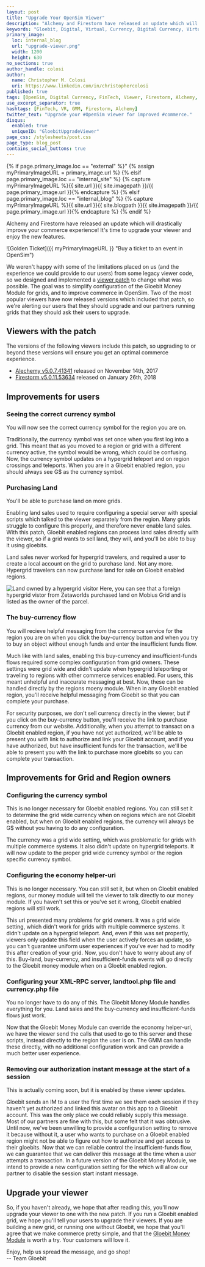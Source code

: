 ```yaml
---
layout: post
title: "Upgrade Your OpenSim Viewer"
description: "Alchemy and Firestorm have released an update which will drastically improve your commerce experience."
keywords: "Gloebit, Digital, Virtual, Currency, Digital Currency, Virtual Currency, FinTech, OpenSim, OpenSimulator, update, upgrade, viewer, Firestorm, Alchemy, Patch, Land Sales, Buy Currency, Insufficient Funds Flow, Economy Helper-URI, Gloebit Configuration, Viewer Patch."
primary_image:
  loc: internal_blog
  url: "upgrade-viewer.png"
  width: 1200
  height: 630
no_sections: true
author_handle: colosi
author:
  name: Christopher M. Colosi
  uri: https://www.linkedin.com/in/christophercolosi
published: true
tags: [OpenSim, Digital Currency, FinTech, Viewer, Firestorm, Alchemy, Patch]
use_excerpt_separator: true
hashtags: [FinTech, VR, GMM, Firestorm, Alchemy]
twitter_text: "Upgrade your #OpenSim viewer for improved #commerce."
disqus:
  enabled: true
  uniqueID: "GloebitUpgradeViewer"
page_css: /stylesheets/post.css
page_type: blog_post
contains_social_buttons: true
---
```

{% if page.primary_image.loc == "external" %}"
  {% assign myPrimaryImageURL = primary_image.url %}
{% elsif page.primary_image.loc == "internal_site" %}
  {% capture myPrimaryImageURL %}{{ site.url }}{{ site.imagepath }}/{{ page.primary_image.url }}{% endcapture %}
{% elsif page.primary_image.loc == "internal_blog" %}
  {% capture myPrimaryImageURL %}{{ site.url }}{{ site.blogpath }}{{ site.imagepath }}/{{ page.primary_image.url }}{% endcapture %}
{% endif %}

Alchemy and Firestorm have released an update which will drastically improve your commerce experience!  It's time to upgrade your viewer and enjoy the new features.

![Golden Ticket]({{ myPrimaryImageURL }} "Buy a ticket to an event in OpenSim")

<!--end_excerpt-->

We weren't happy with some of the limitations placed on us (and the experience we could provide to our users) from some legacy viewer code, so we designed and implemented a [viewer patch](https://medium.com/@colosi/multi-currency-support-coming-to-opensim-viewers-cd20e75f7990) to change what was possible.  The goal was to simplify configuration of the Gloebit Money Module for grids, and to improve commerce in OpenSim.  Two of the most popular viewers have now released versions which included that patch, so we're alerting our users that they should upgrade and our partners running grids that they should ask their users to upgrade.

## Viewers with the patch ##

The versions of the following viewers include this patch, so upgrading to or beyond these versions will ensure you get an optimal commerce experience.
- [Alechemy v5.0.7.41341](https://alchemyviewer.org/alchemy-release-50741341.html) released on November 14th, 2017
- [Firestorm v5.0.11.53634](http://www.firestormviewer.org/firestorm-update-5-0-11-53634/) released on January 26th, 2018

## Improvements for users ##

### Seeing the correct currency symbol ###

You will now see the correct currency symbol for the region you are on.

Traditionally, the currency symbol was set once when you first log into a grid.  This meant that as you moved to a region or grid with a different currency active, the symbol would be wrong, which could be confusing.  Now, the currency symbol updates on a hypergrid teleport and on region crossings and teleports.  When you are in a Gloebit enabled region, you should always see G$ as the currency symbol.

### Purchasing Land ###

You'll be able to purchase land on more grids.

Enabling land sales used to require configuring a special server with special scripts which talked to the viewer separately from the region.  Many grids struggle to configure this properly, and therefore never enable land sales.  With this patch, Gloebit enabled regions can process land sales directly with the viewer, so if a grid wants to sell land, they will, and you'll be able to buy it using gloebits.

Land sales never worked for hypergrid travelers, and required a user to create a local account on the grid to purchase land.  Not any more.  Hypergrid travelers can now purchase land for sale on Gloebit enabled regions.

![Land owned by a hypergrid visitor]({{site.blogpath}}{{site.imagepath}}/hg-traveler-owned-land.png "A hypergrid visitor from Zetaworlds purchased land on Mobius Grid")
Here, you can see that a foreign hypergrid vistor from Zetaworlds purchased land on Mobius Grid and is listed as the owner of the parcel.

### The buy-currency flow ###

You will recieve helpful messaging from the commerce service for the region you are on when you click the buy-currency button and when you try to buy an object without enough funds and enter the insufficient funds flow.

Much like with land sales, enabling this buy-currency and insufficient-funds flows required some complex configuration from grid owners.  These settings were grid wide and didn't update when hypergrid teleporting or traveling to regions with other commerce services enabled.  For users, this meant unhelpful and inaccurate messaging at best.  Now, these can be handled directly by the regions moeny module.  When in any Gloebit enabled region, you'll receive helpful messaging from Gloebit so that you can complete your purchase.

For security purposes, we don't sell currency directly in the viewer, but if you click on the buy-currency button, you'll receive the link to purchase currency from our website.  Additionally, when you attempt to transact on a Gloebit enabled region, if you have not yet authorized, we'll be able to present you with link to authorize and link your Gloebit account, and if you have authorized, but have insufficient funds for the transaction, we'll be able to present you with the link to purchase more gloebits so you can complete your transaction.

## Improvements for Grid and Region owners ##

### Configuring the currency symbol ###

This is no longer necessary for Gloebit enabled regions.  You can still set it to determine the grid wide currency when on regions which are not Gloebit enabled, but when on Gloebit enabled regions, the currency will always be G$ without you having to do any configuration.

The currency was a grid wide setting, which was problematic for grids with multiple commerce systems.  It also didn't update on hypergrid teleports.  It will now update to the proper grid wide currency symbol or the region specific currency symbol.

### Configuring the economy helper-uri ###

This is no longer necessary.  You can still set it, but when on Gloebit enabled regions, our money module will tell the viewer to talk directly to our money module.  If you haven't set this or you've set it wrong, Gloebit enabled regions will still work.

This uri presented many problems for grid owners.  It was a grid wide setting, which didn't work for grids with multiple commerce systems.  It didn't update on a hypergrid teleport.  And, even if this was set propertly, viewers only update this field when the user actively forces an update, so you can't guarantee uniform user experiences if you've ever had to modify this after creation of your grid.  Now, you don't have to worry about any of this.  Buy-land, buy-currency, and insufficient-funds events will go directly to the Gloebit money module when on a Gloebit enabled region.

### Configuring your XML-RPC server, landtool.php file and currency.php file ###

You no longer have to do any of this.  The Gloebit Money Module handles everything for you.  Land sales and the buy-currency and insufficient-funds flows just work.

Now that the Gloebit Money Module can override the economy helper-uri, we have the viewer send the calls that used to go to this server and these scripts, instead directly to the region the user is on.  The GMM can handle these directly, with no additional configuration work and can provide a much better user experience.

### Removing our authorization instant message at the start of a session ###

This is actually coming soon, but it is enabled by these viewer updates.

Gloebit sends an IM to a user the first time we see them each session if they haven't yet authorized and linked this avatar on this app to a Gloebit account.  This was the only place we could reliably supply this message.  Most of our partners are fine with this, but some felt that it was obtrusive.  Until now, we've been unwilling to provide a configuration setting to remove it because without it, a user who wants to purchase on a Gloebit enabled region might not be able to figure out how to authorize and get access to their gloebits.  Now that we can reliable control the insufficient-funds flow, we can guarantee that we can deliver this message at the time when a user attempts a transaction.  In a future version of the Gloebit Money Module, we intend to provide a new configuration setting for the which will allow our partner to disable the session start instant message.

## Upgrade your viewer ##

So, if you haven't already, we hope that after reading this, you'll now upgrade your viewer to one with the new patch.  If you run a Gloebit enabled grid, we hope you'll tell your users to upgrade their viewers.  If you are building a new grid, or running one without Gloebit, we hope that you'll agree that we make commerce pretty simple, and that the [Gloebit Money Module](/opensim/configuration-instructions/) is worth a try.  Your customers will love it.

Enjoy, help us spread the message, and go shop!  
-- Team Gloebit
